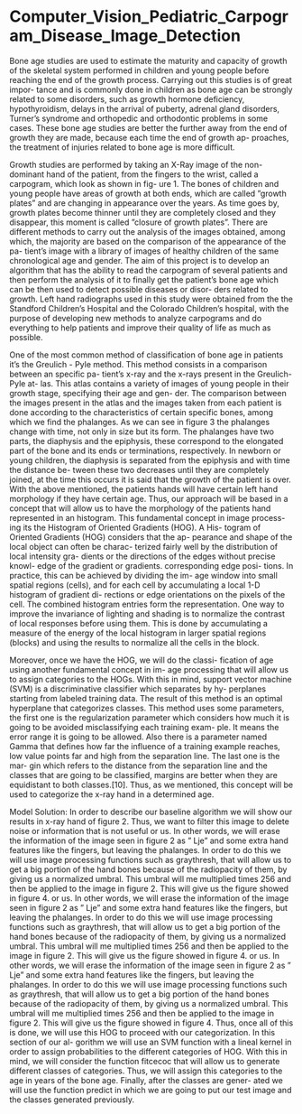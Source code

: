 # Computer_Vision_Pediatric_Carpogram_Disease_Image_Detection

Bone age studies are used to estimate the maturity and capacity of growth of the skeletal system performed in children and young people before reaching the end of the growth process. Carrying out this studies is of great impor- tance and is commonly done in children as bone age can be strongly related to some disorders, such as growth hormone deficiency, hypothyroidism, delays in the arrival of puberty, adrenal gland disorders, Turner’s syndrome and orthopedic and orthodontic problems in some cases. These bone age studies are better the further away from the end of growth they are made, because each time the end of growth ap- proaches, the treatment of injuries related to bone age is more difficult.

Growth studies are performed by taking an X-Ray image of the non-dominant hand of the patient, from the fingers to the wrist, called a carpogram, which look as shown in fig- ure 1. The bones of children and young people have areas of growth at both ends, which are called ”growth plates” and are changing in appearance over the years. As time goes by, growth plates become thinner until they are completely closed and they disappear, this moment is called ”closure of growth plates”. There are different methods to carry out the analysis of the images obtained, among which, the majority are based on the comparison of the appearance of the pa- tient’s image with a library of images of healthy children of the same chronological age and gender.
The aim of this project is to develop an algorithm that has the ability to read the carpogram of several patients and then perform the analysis of it to finally get the patient’s bone age which can be then used to detect possible diseases or disor- ders related to growth. Left hand radiographs used in this study were obtained from the the Standford Children’s Hospital and the Colorado Children’s hospital, with the purpose of developing new methods to analyze carpograms and do everything to help patients and improve their quality of life as much as possible.

One of the most common method of classification of bone age in patients it’s the Greulich - Pyle method. This method consists in a comparison between an specific pa- tient’s x-ray and the x-rays present in the Greulich-Pyle at- las. This atlas contains a variety of images of young people in their growth stage, specifying their age and gen- der. The comparison between the images present in the atlas and the images taken from each patient is done according to the characteristics of certain specific bones, among which we find the phalanges.
As we can see in figure 3 the phalanges change with time, not only in size but its form. The phalanges have two parts, the diaphysis and the epiphysis, these correspond to the elongated part of the bone and its ends or terminations, respectively. In newborn or young children, the diaphysis is separated from the epiphysis and with time the distance be- tween these two decreases until they are completely joined, at the time this occurs it is said that the growth of the patient is over. 
With the above mentioned, the patients hands will have certain left hand morphology if they have certain age. Thus, our approach will be based in a concept that will allow us to have the morphology of the patients hand represented in an histogram. This fundamental concept in image process- ing its the Histogram of Oriented Gradients (HOG). A His- togram of Oriented Gradients (HOG) considers that the ap- pearance and shape of the local object can often be charac- terized fairly well by the distribution of local intensity gra- dients or the directions of the edges without precise knowl- edge of the gradient or gradients. corresponding edge posi- tions. In practice, this can be achieved by dividing the im- age window into small spatial regions (cells), and for each cell by accumulating a local 1-D histogram of gradient di- rections or edge orientations on the pixels of the cell. The combined histogram entries form the representation. One way to improve the invariance of lighting and shading is to normalize the contrast of local responses before using them. This is done by accumulating a measure of the energy of the local histogram in larger spatial regions (blocks) and using the results to normalize all the cells in the block.

Moreover, once we have the HOG, we will do the classi- fication of age using another fundamental concept in im- age processing that will allow us to assign categories to the HOGs. With this in mind, support vector machine (SVM) is a discriminative classifier which separates by hy- perplanes starting from labeled training data. The result of this method is an optimal hyperplane that categorizes classes. This method uses some parameters, the first one is the regularization parameter which considers how much it is going to be avoided misclassifying each training exam- ple. It means the error range it is going to be allowed. Also there is a parameter named Gamma that defines how far the influence of a training example reaches, low value points far and high from the separation line. The last one is the mar- gin which refers to the distance from the separation line and the classes that are going to be classified, margins are better when they are equidistant to both classes.[10]. Thus, as we mentioned, this concept will be used to categorize the x-ray hand in a determined age.

Model Solution:
In order to describe our baseline algorithm we will show our results in x-ray hand of figure 2. Thus, we want to filter this image to delete noise or information that is not useful or us. In other words, we will erase the information of the image seen in figure 2 as ” Lje” and some extra hand features like the fingers, but leaving the phalanges. In order to do this we will use image processing functions such as graythresh, that will allow us to get a big portion of the hand bones because of the radiopacity of them, by giving us a normalized umbral. This umbral will me multiplied times 256 and then be applied to the image in figure 2. This will give us the figure showed in figure 4. or us. In other words, we will erase the information of the image seen in figure 2 as ” Lje” and some extra hand features like the fingers, but leaving the phalanges. In order to do this we will use image processing functions such as graythresh, that will allow us to get a big portion of the hand bones because of the radiopacity of them, by giving us a normalized umbral. This umbral will me multiplied times 256 and then be applied to the image in figure 2. This will give us the figure showed in figure 4. or us. In other words, we will erase the information of the image seen in figure 2 as ” Lje” and some extra hand features like the fingers, but leaving the phalanges. In order to do this we will use image processing functions such as graythresh, that will allow us to get a big portion of the hand bones because of the radiopacity of them, by giving us a normalized umbral. This umbral will me multiplied times 256 and then be applied to the image in figure 2. This will give us the figure showed in figure 4. Thus, once all of this is done, we will use this HOG to proceed with our categorization. In this section of our al- gorithm we will use an SVM function with a lineal kernel in order to assign probabilities to the different categories of HOG. With this in mind, we will consider the function fitcecoc that will allow us to generate different classes of categories. Thus, we will assign this categories to the age in years of the bone age. Finally, after the classes are gener- ated we will use the function predict in which we are going to put our test image and the classes generated previously.
